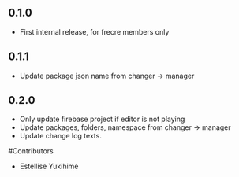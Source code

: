 ## 0.1.0
- First internal release, for frecre members only

## 0.1.1
- Update package json name from changer -> manager

## 0.2.0
- Only update firebase project if editor is not playing
- Update packages, folders, namespace from changer -> manager
- Update change log texts.

#Contributors
- Estellise Yukihime